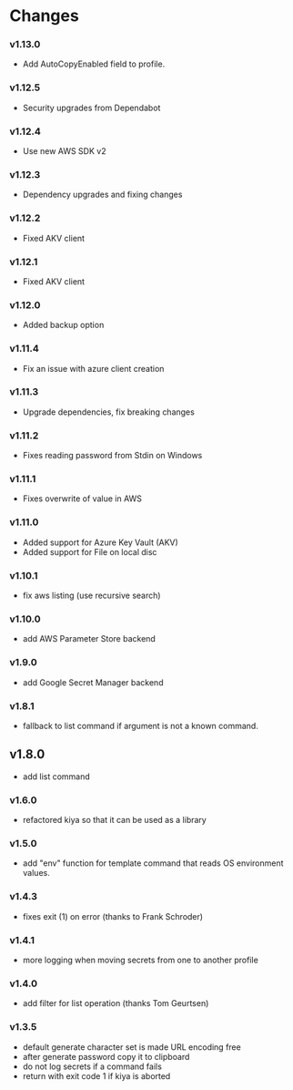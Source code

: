 # Changes

### v1.13.0

- Add AutoCopyEnabled field to profile.

### v1.12.5

- Security upgrades from Dependabot

### v1.12.4

- Use new AWS SDK v2

### v1.12.3

- Dependency upgrades and fixing changes

### v1.12.2

- Fixed AKV client

### v1.12.1

- Fixed AKV client

### v1.12.0

- Added backup option

### v1.11.4

- Fix an issue with azure client creation

### v1.11.3

- Upgrade dependencies, fix breaking changes

### v1.11.2

- Fixes reading password from Stdin on Windows

### v1.11.1

- Fixes overwrite of value in AWS

### v1.11.0

- Added support for Azure Key Vault (AKV)
- Added support for File on local disc

### v1.10.1

- fix aws listing (use recursive search)

### v1.10.0

- add AWS Parameter Store backend

### v1.9.0

- add Google Secret Manager backend

### v1.8.1

- fallback to list command if argument is not a known command.

## v1.8.0

- add list command

### v1.6.0

- refactored kiya so that it can be used as a library

### v1.5.0

- add "env" function for template command that reads OS environment values.

### v1.4.3

- fixes exit (1) on error (thanks to Frank Schroder)

### v1.4.1

- more logging when moving secrets from one to another profile

### v1.4.0

- add filter for list operation (thanks Tom Geurtsen)

### v1.3.5

- default generate character set is made URL encoding free
- after generate password copy it to clipboard
- do not log secrets if a command fails
- return with exit code 1 if kiya is aborted 
